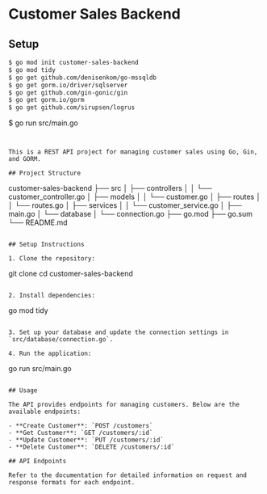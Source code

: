 # Customer Sales Backend

## Setup

```sh
$ go mod init customer-sales-backend
$ go mod tidy
$ go get github.com/denisenkom/go-mssqldb
$ go get gorm.io/driver/sqlserver
$ go get github.com/gin-gonic/gin
$ go get gorm.io/gorm
$ go get github.com/sirupsen/logrus
```

$ go run src/main.go
```


This is a REST API project for managing customer sales using Go, Gin, and GORM.

## Project Structure

```
customer-sales-backend
├── src
│   ├── controllers
│   │   └── customer_controller.go
│   ├── models
│   │   └── customer.go
│   ├── routes
│   │   └── routes.go
│   ├── services
│   │   └── customer_service.go
│   ├── main.go
│   └── database
│       └── connection.go
├── go.mod
├── go.sum
└── README.md
```

## Setup Instructions

1. Clone the repository:
   ```
   git clone <repository-url>
   cd customer-sales-backend
   ```

2. Install dependencies:
   ```
   go mod tidy
   ```

3. Set up your database and update the connection settings in `src/database/connection.go`.

4. Run the application:
   ```
   go run src/main.go
   ```

## Usage

The API provides endpoints for managing customers. Below are the available endpoints:

- **Create Customer**: `POST /customers`
- **Get Customer**: `GET /customers/:id`
- **Update Customer**: `PUT /customers/:id`
- **Delete Customer**: `DELETE /customers/:id`

## API Endpoints

Refer to the documentation for detailed information on request and response formats for each endpoint.